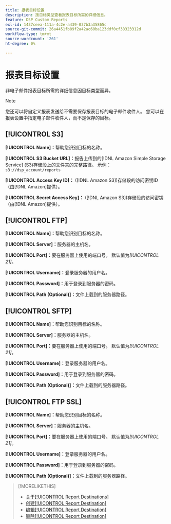 ```yaml
---
title: 报表目标设置
description: 按目标类型查看报表目标所需的详细信息。
feature: DSP Custom Reports
exl-id: 1437ceea-111a-4c2e-a439-037b3a35865c
source-git-commit: 26a4451fb09f2a42ac60ba123ddf0cf38323312d
workflow-type: tm+mt
source-wordcount: '261'
ht-degree: 0%

---
```


# 报表目标设置

非电子邮件报表目标所需的详细信息因目标类型而异。

>[!NOTE]
>
> 您还可以将自定义报表发送给不需要保存报表目标的电子邮件收件人。 您可以在报表设置中指定电子邮件收件人，而不是保存的目标。

## [!UICONTROL S3]

**[!UICONTROL Name]：**&#x200B;帮助您识别目标的名称。

**[!UICONTROL S3 Bucket URL]：**&#x200B;报告上传到的[!DNL Amazon Simple Storage Service] (S3)存储段上的文件夹的完整路径。 示例： `s3://dsp_account/reports`

**[!UICONTROL Access Key ID]：** ([!DNL Amazon S3])存储段的访问密钥ID （由[!DNL Amazon]提供）。

**[!UICONTROL Secret Access Key]：** ([!DNL Amazon S3])存储段的访问密钥（由[!DNL Amazon]提供）。

## [!UICONTROL FTP]

**[!UICONTROL Name]：**&#x200B;帮助您识别目标的名称。

**[!UICONTROL Server]：**&#x200B;服务器的主机名。

**[!UICONTROL Port]：**&#x200B;要在服务器上使用的端口号。 默认值为&#x200B;*[!UICONTROL 21]*。

**[!UICONTROL Username]：**&#x200B;登录服务器的用户名。

**[!UICONTROL Password]：**&#x200B;用于登录到服务器的密码。

**[!UICONTROL Path (Optional)]：**&#x200B;文件上载到的服务器路径。

## [!UICONTROL SFTP]

**[!UICONTROL Name]：**&#x200B;帮助您识别目标的名称。

**[!UICONTROL Server]：**&#x200B;服务器的主机名。

**[!UICONTROL Port]：**&#x200B;要在服务器上使用的端口号。 默认值为&#x200B;*[!UICONTROL 21]*。

**[!UICONTROL Username]：**&#x200B;登录服务器的用户名。

**[!UICONTROL Password]：**&#x200B;用于登录到服务器的密码。

**[!UICONTROL Path (Optional)]：**&#x200B;文件上载到的服务器路径。

## [!UICONTROL FTP SSL]

**[!UICONTROL Name]：**&#x200B;帮助您识别目标的名称。

**[!UICONTROL Server]：**&#x200B;服务器的主机名。

**[!UICONTROL Port]：**&#x200B;要在服务器上使用的端口号。 默认值为&#x200B;*[!UICONTROL 21]*。

**[!UICONTROL Username]：**&#x200B;登录服务器的用户名。

**[!UICONTROL Password]：**&#x200B;用于登录到服务器的密码。

**[!UICONTROL Path (Optional)]：**&#x200B;文件上载到的服务器路径。

>[!MORELIKETHIS]
>
>* [关于[!UICONTROL Report Destinations]](/help/dsp/reports/report-destinations/report-destination-about.md)
>* [创建[!UICONTROL Report Destination]](/help/dsp/reports/report-destinations/report-destination-create.md)
>* [编辑[!UICONTROL Report Destination]](/help/dsp/reports/report-destinations/report-destination-edit.md)
>* [删除[!UICONTROL Report Destination]](/help/dsp/reports/report-destinations/report-destination-delete.md)
